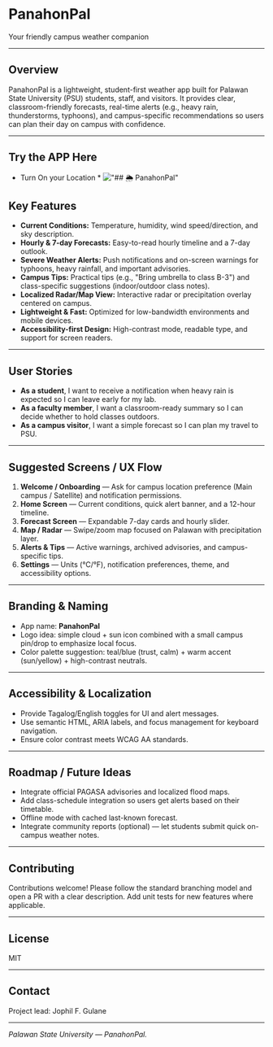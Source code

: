 # PanahonPal

Your friendly campus weather companion

---

## Overview

PanahonPal is a lightweight, student-first weather app built for Palawan State University (PSU) students, staff, and visitors. It provides clear, classroom-friendly forecasts, real-time alerts (e.g., heavy rain, thunderstorms, typhoons), and campus-specific recommendations so users can plan their day on campus with confidence.

---

## Try the APP Here
* Turn On your Location *
  !["## 🌦️ PanahonPal"](https://jophil.pythonanywhere.com/)


## Key Features

* **Current Conditions:** Temperature, humidity, wind speed/direction, and sky description.
* **Hourly & 7-day Forecasts:** Easy-to-read hourly timeline and a 7-day outlook.
* **Severe Weather Alerts:** Push notifications and on-screen warnings for typhoons, heavy rainfall, and important advisories.
* **Campus Tips:** Practical tips (e.g., "Bring umbrella to class B-3") and class-specific suggestions (indoor/outdoor class notes).
* **Localized Radar/Map View:** Interactive radar or precipitation overlay centered on campus.
* **Lightweight & Fast:** Optimized for low-bandwidth environments and mobile devices.
* **Accessibility-first Design:** High-contrast mode, readable type, and support for screen readers.

---

## User Stories

* **As a student**, I want to receive a notification when heavy rain is expected so I can leave early for my lab.
* **As a faculty member**, I want a classroom-ready summary so I can decide whether to hold classes outdoors.
* **As a campus visitor**, I want a simple forecast so I can plan my travel to PSU.

---

## Suggested Screens / UX Flow

1. **Welcome / Onboarding** — Ask for campus location preference (Main campus / Satellite) and notification permissions.
2. **Home Screen** — Current conditions, quick alert banner, and a 12-hour timeline.
3. **Forecast Screen** — Expandable 7-day cards and hourly slider.
4. **Map / Radar** — Swipe/zoom map focused on Palawan with precipitation layer.
5. **Alerts & Tips** — Active warnings, archived advisories, and campus-specific tips.
6. **Settings** — Units (°C/°F), notification preferences, theme, and accessibility options.

---

## Branding & Naming

* App name: **PanahonPal**
* Logo idea: simple cloud + sun icon combined with a small campus pin/drop to emphasize local focus.
* Color palette suggestion: teal/blue (trust, calm) + warm accent (sun/yellow) + high-contrast neutrals.

---

## Accessibility & Localization

* Provide Tagalog/English toggles for UI and alert messages.
* Use semantic HTML, ARIA labels, and focus management for keyboard navigation.
* Ensure color contrast meets WCAG AA standards.

---

## Roadmap / Future Ideas

* Integrate official PAGASA advisories and localized flood maps.
* Add class-schedule integration so users get alerts based on their timetable.
* Offline mode with cached last-known forecast.
* Integrate community reports (optional) — let students submit quick on-campus weather notes.

---

## Contributing

Contributions welcome! Please follow the standard branching model and open a PR with a clear description. Add unit tests for new features where applicable.

---

## License

MIT

---

## Contact

Project lead: Jophil F. Gulane

---

*Palawan State University — PanahonPal.*

